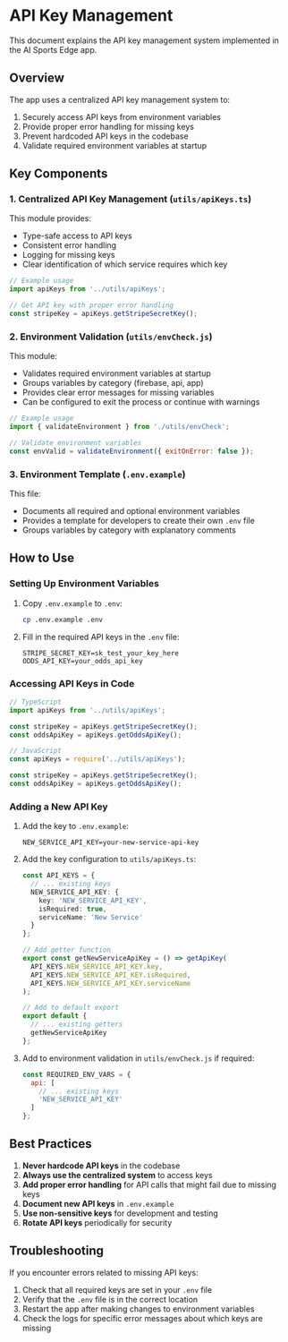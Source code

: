 # API Key Management

This document explains the API key management system implemented in the AI Sports Edge app.

## Overview

The app uses a centralized API key management system to:

1. Securely access API keys from environment variables
2. Provide proper error handling for missing keys
3. Prevent hardcoded API keys in the codebase
4. Validate required environment variables at startup

## Key Components

### 1. Centralized API Key Management (`utils/apiKeys.ts`)

This module provides:
- Type-safe access to API keys
- Consistent error handling
- Logging for missing keys
- Clear identification of which service requires which key

```typescript
// Example usage
import apiKeys from '../utils/apiKeys';

// Get API key with proper error handling
const stripeKey = apiKeys.getStripeSecretKey();
```

### 2. Environment Validation (`utils/envCheck.js`)

This module:
- Validates required environment variables at startup
- Groups variables by category (firebase, api, app)
- Provides clear error messages for missing variables
- Can be configured to exit the process or continue with warnings

```javascript
// Example usage
import { validateEnvironment } from './utils/envCheck';

// Validate environment variables
const envValid = validateEnvironment({ exitOnError: false });
```

### 3. Environment Template (`.env.example`)

This file:
- Documents all required and optional environment variables
- Provides a template for developers to create their own `.env` file
- Groups variables by category with explanatory comments

## How to Use

### Setting Up Environment Variables

1. Copy `.env.example` to `.env`:
   ```bash
   cp .env.example .env
   ```

2. Fill in the required API keys in the `.env` file:
   ```
   STRIPE_SECRET_KEY=sk_test_your_key_here
   ODDS_API_KEY=your_odds_api_key
   ```

### Accessing API Keys in Code

```typescript
// TypeScript
import apiKeys from '../utils/apiKeys';

const stripeKey = apiKeys.getStripeSecretKey();
const oddsApiKey = apiKeys.getOddsApiKey();
```

```javascript
// JavaScript
const apiKeys = require('../utils/apiKeys');

const stripeKey = apiKeys.getStripeSecretKey();
const oddsApiKey = apiKeys.getOddsApiKey();
```

### Adding a New API Key

1. Add the key to `.env.example`:
   ```
   NEW_SERVICE_API_KEY=your-new-service-api-key
   ```

2. Add the key configuration to `utils/apiKeys.ts`:
   ```typescript
   const API_KEYS = {
     // ... existing keys
     NEW_SERVICE_API_KEY: {
       key: 'NEW_SERVICE_API_KEY',
       isRequired: true,
       serviceName: 'New Service'
     }
   };
   
   // Add getter function
   export const getNewServiceApiKey = () => getApiKey(
     API_KEYS.NEW_SERVICE_API_KEY.key, 
     API_KEYS.NEW_SERVICE_API_KEY.isRequired, 
     API_KEYS.NEW_SERVICE_API_KEY.serviceName
   );
   
   // Add to default export
   export default {
     // ... existing getters
     getNewServiceApiKey
   };
   ```

3. Add to environment validation in `utils/envCheck.js` if required:
   ```javascript
   const REQUIRED_ENV_VARS = {
     api: [
       // ... existing keys
       'NEW_SERVICE_API_KEY'
     ]
   };
   ```

## Best Practices

1. **Never hardcode API keys** in the codebase
2. **Always use the centralized system** to access keys
3. **Add proper error handling** for API calls that might fail due to missing keys
4. **Document new API keys** in `.env.example`
5. **Use non-sensitive keys** for development and testing
6. **Rotate API keys** periodically for security

## Troubleshooting

If you encounter errors related to missing API keys:

1. Check that all required keys are set in your `.env` file
2. Verify that the `.env` file is in the correct location
3. Restart the app after making changes to environment variables
4. Check the logs for specific error messages about which keys are missing